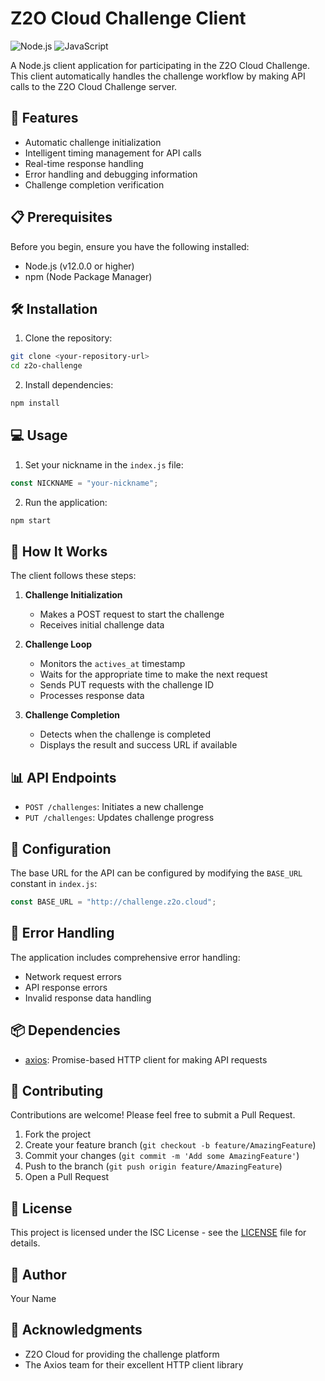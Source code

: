 # Z2O Cloud Challenge Client

![Node.js](https://img.shields.io/badge/Node.js-43853D?style=for-the-badge&logo=node.js&logoColor=white)
![JavaScript](https://img.shields.io/badge/JavaScript-F7DF1E?style=for-the-badge&logo=javascript&logoColor=black)

A Node.js client application for participating in the Z2O Cloud Challenge. This client automatically handles the challenge workflow by making API calls to the Z2O Cloud Challenge server.

## 🚀 Features

- Automatic challenge initialization
- Intelligent timing management for API calls
- Real-time response handling
- Error handling and debugging information
- Challenge completion verification

## 📋 Prerequisites

Before you begin, ensure you have the following installed:

- Node.js (v12.0.0 or higher)
- npm (Node Package Manager)

## 🛠️ Installation

1. Clone the repository:

```bash
git clone <your-repository-url>
cd z2o-challenge
```

2. Install dependencies:

```bash
npm install
```

## 💻 Usage

1. Set your nickname in the `index.js` file:

```javascript
const NICKNAME = "your-nickname";
```

2. Run the application:

```bash
npm start
```

## 🔄 How It Works

The client follows these steps:

1. **Challenge Initialization**

   - Makes a POST request to start the challenge
   - Receives initial challenge data

2. **Challenge Loop**

   - Monitors the `actives_at` timestamp
   - Waits for the appropriate time to make the next request
   - Sends PUT requests with the challenge ID
   - Processes response data

3. **Challenge Completion**
   - Detects when the challenge is completed
   - Displays the result and success URL if available

## 📊 API Endpoints

- `POST /challenges`: Initiates a new challenge
- `PUT /challenges`: Updates challenge progress

## 🔧 Configuration

The base URL for the API can be configured by modifying the `BASE_URL` constant in `index.js`:

```javascript
const BASE_URL = "http://challenge.z2o.cloud";
```

## 📝 Error Handling

The application includes comprehensive error handling:

- Network request errors
- API response errors
- Invalid response data handling

## 📦 Dependencies

- [axios](https://github.com/axios/axios): Promise-based HTTP client for making API requests

## 🤝 Contributing

Contributions are welcome! Please feel free to submit a Pull Request.

1. Fork the project
2. Create your feature branch (`git checkout -b feature/AmazingFeature`)
3. Commit your changes (`git commit -m 'Add some AmazingFeature'`)
4. Push to the branch (`git push origin feature/AmazingFeature`)
5. Open a Pull Request

## 📜 License

This project is licensed under the ISC License - see the [LICENSE](LICENSE) file for details.

## 👤 Author

Your Name

## 🙏 Acknowledgments

- Z2O Cloud for providing the challenge platform
- The Axios team for their excellent HTTP client library
